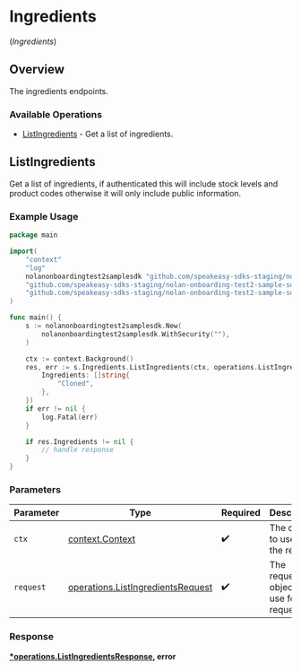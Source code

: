 # Ingredients
(*Ingredients*)

## Overview

The ingredients endpoints.

### Available Operations

* [ListIngredients](#listingredients) - Get a list of ingredients.

## ListIngredients

Get a list of ingredients, if authenticated this will include stock levels and product codes otherwise it will only include public information.

### Example Usage

```go
package main

import(
	"context"
	"log"
	nolanonboardingtest2samplesdk "github.com/speakeasy-sdks-staging/nolan-onboarding-test2-sample-sdk"
	"github.com/speakeasy-sdks-staging/nolan-onboarding-test2-sample-sdk/pkg/models/shared"
	"github.com/speakeasy-sdks-staging/nolan-onboarding-test2-sample-sdk/pkg/models/operations"
)

func main() {
    s := nolanonboardingtest2samplesdk.New(
        nolanonboardingtest2samplesdk.WithSecurity(""),
    )

    ctx := context.Background()
    res, err := s.Ingredients.ListIngredients(ctx, operations.ListIngredientsRequest{
        Ingredients: []string{
            "Cloned",
        },
    })
    if err != nil {
        log.Fatal(err)
    }

    if res.Ingredients != nil {
        // handle response
    }
}
```

### Parameters

| Parameter                                                                              | Type                                                                                   | Required                                                                               | Description                                                                            |
| -------------------------------------------------------------------------------------- | -------------------------------------------------------------------------------------- | -------------------------------------------------------------------------------------- | -------------------------------------------------------------------------------------- |
| `ctx`                                                                                  | [context.Context](https://pkg.go.dev/context#Context)                                  | :heavy_check_mark:                                                                     | The context to use for the request.                                                    |
| `request`                                                                              | [operations.ListIngredientsRequest](../../models/operations/listingredientsrequest.md) | :heavy_check_mark:                                                                     | The request object to use for the request.                                             |


### Response

**[*operations.ListIngredientsResponse](../../models/operations/listingredientsresponse.md), error**

